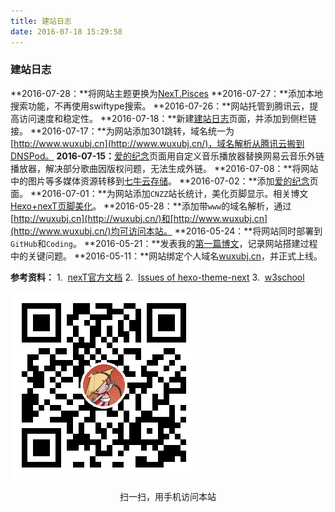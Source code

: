 ```yaml
---
title: 建站日志
date: 2016-07-18 15:29:58
---
```

### 建站日志
**2016-07-28：**将网站主题更换为[NexT.Pisces](https://github.com/iissnan/hexo-theme-next)
**2016-07-27：**添加本地搜索功能，不再使用swiftype搜索。
**2016-07-26：**网站托管到腾讯云，提高访问速度和稳定性。
**2016-07-18：**新建[建站日志](http://www.wuxubj.cn/weblog/)页面，并添加到侧栏链接。
**2016-07-17：**为网站添加301跳转，域名统一为[http://www.wuxubj.cn](http://www.wuxubj.cn/)，域名解析从腾讯云搬到DNSPod。
**2016-07-15：**[爱的纪念](http://www.wuxubj.cn/mylove/)页面用自定义音乐播放器替换网易云音乐外链播放器，解决部分歌曲因版权问题，无法生成外链。
**2016-07-08：**将网站中的图片等多媒体资源转移到[七牛云存储](http://www.qiniu.com/)。
**2016-07-02：**添加[爱的纪念](http://www.wuxubj.cn/mylove/)页面。
**2016-07-01：**为网站添加``CNZZ``站长统计，美化页脚显示。相关博文[Hexo+nexT页脚美化](http://www.wuxubj.cn/2016/07/06/footer-beautify-of-nexT/)。
**2016-05-28：**添加带``www``的域名解析，通过[http://wuxubj.cn](http://wuxubj.cn/)和[http://www.wuxubj.cn](http://www.wuxubj.cn/)均可访问本站。
**2016-05-24：**将网站同时部署到``GitHub``和``Coding``。
**2016-05-21：**发表我的[第一篇博文](http://www.wuxubj.cn/2016/05/21/Hexo搭建个人博客-初级篇/)，记录网站搭建过程中的关键问题。
**2016-05-11：**网站绑定个人域名[wuxubj.cn](http://wuxubj.cn/)，并正式上线。

**参考资料：**
1.&nbsp;&nbsp;[nexT官方文档](http://theme-next.iissnan.com/theme-settings.html)
2.&nbsp;&nbsp;[Issues of hexo-theme-next](https://github.com/iissnan/hexo-theme-next/issues)
3.&nbsp;&nbsp;[w3school](http://www.w3school.com.cn/)

![网站二维码](/images/wuxubj_mini.png)<center>扫一扫，用手机访问本站<center>
<link rel="stylesheet" href="/css/mycss/underline.css">
